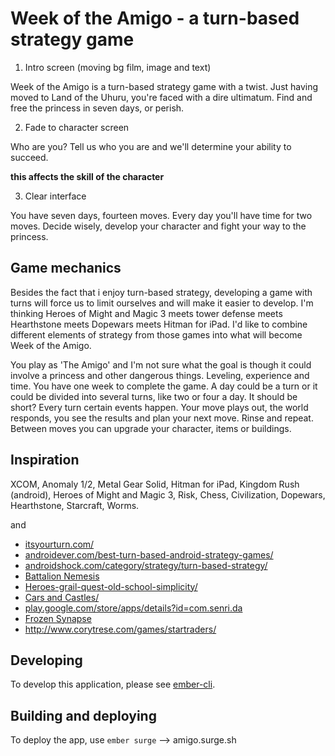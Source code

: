 # Week of the Amigo - a turn-based strategy game

1. Intro screen (moving bg film, image and text)

Week of the Amigo is a turn-based strategy game with a twist. Just having moved to Land of the Uhuru, you're faced with a dire ultimatum. Find and free the princess in seven days, or perish.

2. Fade to character screen

Who are you? Tell us who you are and we'll determine your ability to succeed.

**this affects the skill of the character**

3. Clear interface

You have seven days, fourteen moves. Every day you'll have time for two moves. Decide wisely, develop your character and fight your way to the princess.

## Game mechanics

Besides the fact that i enjoy turn-based strategy, developing a game with turns will force us to limit ourselves and will make it easier to develop. I'm thinking Heroes of Might and Magic 3 meets tower defense meets Hearthstone meets Dopewars meets Hitman for iPad. I'd like to combine different elements of strategy from those games into what will become Week of the Amigo.

You play as 'The Amigo' and I'm not sure what the goal is though it could involve a princess and other dangerous things. Leveling, experience and time. You have one week to complete the game. A day could be a turn or it could be divided into several turns, like two or four a day. It should be short? Every turn certain events happen. Your move plays out, the world responds, you see the results and plan your next move. Rinse and repeat. Between moves you can upgrade your character, items or buildings.

## Inspiration

XCOM, Anomaly 1/2, Metal Gear Solid, Hitman for iPad, Kingdom Rush (android), Heroes of Might and Magic 3, Risk, Chess, Civilization, Dopewars, Hearthstone, Starcraft, Worms.

and

- [itsyourturn.com/](http://itsyourturn.com/)
- [androidever.com/best-turn-based-android-strategy-games/](http://androidever.com/best-turn-based-android-strategy-games/)
- [androidshock.com/category/strategy/turn-based-strategy/](http://www.androidshock.com/category/strategy/turn-based-strategy/)
- [Battalion Nemesis](http://www.kongregate.com/games/urbansquall/battalion-nemesis)
- [Heroes-grail-quest-old-school-simplicity/](http://www.androidshock.com/news/heroes-grail-quest-old-school-simplicity/)
- [Cars and Castles/](http://www.androidshock.com/news/great-combination-cards-castles/)
- [play.google.com/store/apps/details?id=com.senri.da](https://play.google.com/store/apps/details?id=com.senri.da)
- [Frozen Synapse](https://play.google.com/store/apps/details?id=com.mode7games.frozensynapse)
- http://www.corytrese.com/games/startraders/

## Developing

To develop this application, please see [ember-cli](http://www.ember-cli.com/).


## Building and deploying

To deploy the app, use `ember surge` --> amigo.surge.sh